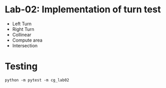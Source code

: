 # Lab-02: Implementation of turn test
* Left Turn
* Right Turn
* Collinear
* Compute area
* Intersection

# Testing
```
python -m pytest -m cg_lab02
```